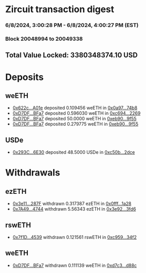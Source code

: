 # Zircuit transaction digest
### 6/8/2024, 3:00:28 PM - 6/8/2024, 4:00:27 PM (EST)
### Block 20048994 to 20049338

## Total Value Locked: 3380348374.10 USD

# Deposits
## weETH
- [0x622c...A01e](https://etherscan.io/address/0x622c0BE60f269831972a7eCcBd4CB0595293A01e) deposited 0.109456 weETH in [0x0a97...74b8](https://etherscan.io/tx/0x622c0BE60f269831972a7eCcBd4CB0595293A01e)
- [0xD7DF...BFa7](https://etherscan.io/address/0xD7DF7E085214743530afF339aFC420c7c720BFa7) deposited 0.596030 weETH in [0xc694...2269](https://etherscan.io/tx/0xD7DF7E085214743530afF339aFC420c7c720BFa7)
- [0xD7DF...BFa7](https://etherscan.io/address/0xD7DF7E085214743530afF339aFC420c7c720BFa7) deposited 50.0000 weETH in [0xeb90...9f55](https://etherscan.io/tx/0xD7DF7E085214743530afF339aFC420c7c720BFa7)
- [0xD7DF...BFa7](https://etherscan.io/address/0xD7DF7E085214743530afF339aFC420c7c720BFa7) deposited 0.279775 weETH in [0xeb90...9f55](https://etherscan.io/tx/0xD7DF7E085214743530afF339aFC420c7c720BFa7)
## USDe
- [0x293C...6E30](https://etherscan.io/address/0x293C6937D8D82e05B01335F7B33FBA0c8e256E30) deposited 48.5000 USDe in [0xc50b...2dce](https://etherscan.io/tx/0x293C6937D8D82e05B01335F7B33FBA0c8e256E30)
# Withdrawals
## ezETH
- [0x3e11...287F](https://etherscan.io/address/0x3e118432FDd32517AA8cb29e13813B05E1e8287F) withdrawn 0.317387 ezETH in [0x0fff...1a28](https://etherscan.io/tx/0x3e118432FDd32517AA8cb29e13813B05E1e8287F)
- [0x7A49...4744](https://etherscan.io/address/0x7A493Be5c2ce014cD049Bf178a1ac0Db1B434744) withdrawn 5.56343 ezETH in [0x3e92...3fd6](https://etherscan.io/tx/0x7A493Be5c2ce014cD049Bf178a1ac0Db1B434744)
## rswETH
- [0x7f1D...4539](https://etherscan.io/address/0x7f1D18E37e8FbdE9534D5856f90D21a05B094539) withdrawn 0.121561 rswETH in [0xc959...34f2](https://etherscan.io/tx/0x7f1D18E37e8FbdE9534D5856f90D21a05B094539)
## weETH
- [0xD7DF...BFa7](https://etherscan.io/address/0xD7DF7E085214743530afF339aFC420c7c720BFa7) withdrawn 0.111139 weETH in [0xd7c3...d88c](https://etherscan.io/tx/0xD7DF7E085214743530afF339aFC420c7c720BFa7)
